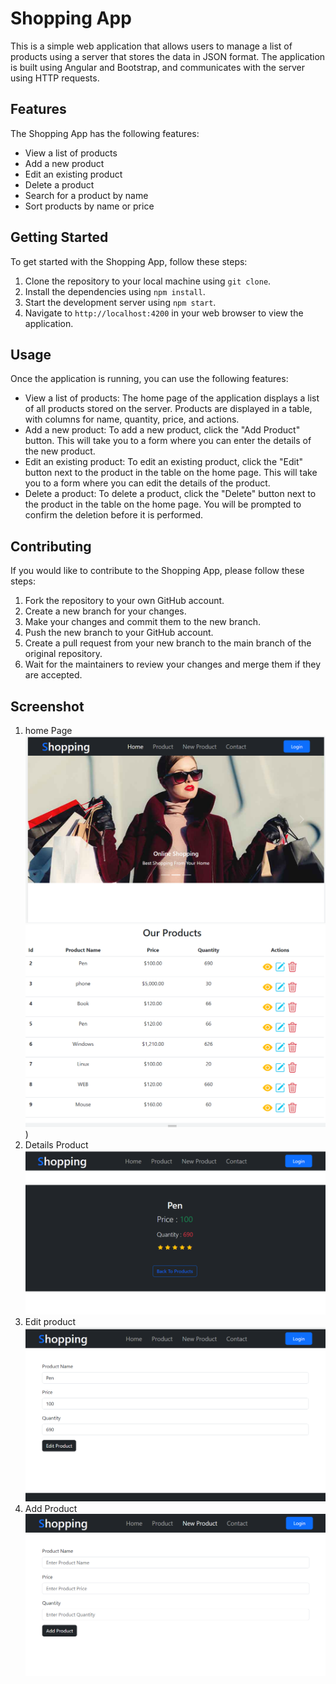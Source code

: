 # Shopping App

This is a simple web application that allows users to manage a list of products using a server that stores the data in JSON format. The application is built using Angular and Bootstrap, and communicates with the server using HTTP requests.

## Features

The Shopping App has the following features:

- View a list of products
- Add a new product
- Edit an existing product
- Delete a product
- Search for a product by name
- Sort products by name or price

## Getting Started

To get started with the Shopping App, follow these steps:

1. Clone the repository to your local machine using `git clone`.
2. Install the dependencies using `npm install`.
3. Start the development server using `npm start`.
4. Navigate to `http://localhost:4200` in your web browser to view the application.

## Usage

Once the application is running, you can use the following features:

- View a list of products: The home page of the application displays a list of all products stored on the server. Products are displayed in a table, with columns for name, quantity, price, and actions.
- Add a new product: To add a new product, click the "Add Product" button. This will take you to a form where you can enter the details of the new product.
- Edit an existing product: To edit an existing product, click the "Edit" button next to the product in the table on the home page. This will take you to a form where you can edit the details of the product.
- Delete a product: To delete a product, click the "Delete" button next to the product in the table on the home page. You will be prompted to confirm the deletion before it is performed.

## Contributing

If you would like to contribute to the Shopping App, please follow these steps:

1. Fork the repository to your own GitHub account.
2. Create a new branch for your changes.
3. Make your changes and commit them to the new branch.
4. Push the new branch to your GitHub account.
5. Create a pull request from your new branch to the main branch of the original repository.
6. Wait for the maintainers to review your changes and merge them if they are accepted.

## Screenshot
1. home Page
![Screenshot](https://github.com/Dinaabdalla2018/Shopping_TaskITI/blob/main/ScreenShot/Screenshot%202023-06-23%20182943.png
)
![Screenshot](https://github.com/Dinaabdalla2018/Shopping_TaskITI/blob/main/ScreenShot/Screenshot%202023-06-23%20182958.png))
2.  Details Product
![Screenshot](https://github.com/Dinaabdalla2018/Shopping_TaskITI/blob/main/ScreenShot/Screenshot%202023-06-23%20183022.png
)
3. Edit product
![Screenshot](https://github.com/Dinaabdalla2018/Shopping_TaskITI/blob/main/ScreenShot/Screenshot%202023-06-23%20183049.png)
4. Add Product
![Screenshot](https://github.com/Dinaabdalla2018/Shopping_TaskITI/blob/main/ScreenShot/Screenshot%202023-06-23%20183126.png)

